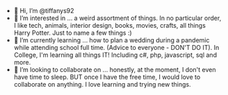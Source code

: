 - 👋 Hi, I’m @tiffanys92
- 👀 I’m interested in ... a weird assortment of things. In no particular order, I like tech, animals, interior design, books, movies, crafts, all things Harry Potter. Just to name a few things :) 
- 🌱 I’m currently learning ... how to plan a wedding during a pandemic while attending school full time. (Advice to everyone - DON'T DO IT). In College, I'm learning all things IT! Including c#, php, javascript, sql and more.
- 💞️ I’m looking to collaborate on ... honestly, at the moment, I don't even have time to sleep. BUT once I have the free time, I would love to collaborate on anything. I love learning and trying new things. 

<!---
tiffanys92/tiffanys92 is a ✨ special ✨ repository because its `README.md` (this file) appears on your GitHub profile.
You can click the Preview link to take a look at your changes.
--->
